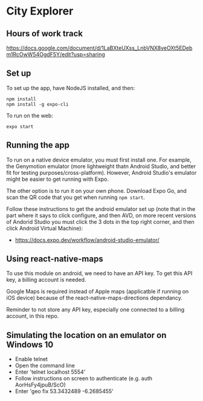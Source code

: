 # City Explorer

## Hours of work track
https://docs.google.com/document/d/1LaBXteUXss_LnbVNX8veOXt5EDebm1RcOwW54OgdF5Y/edit?usp=sharing

## Set up
To set up the app, have NodeJS installed,  and then:
```
npm install
npm install -g expo-cli
```

To run on the web:
```
expo start
```
## Running the app
To run on a native device emulator, you must first install one. For example, the Genymotion emulator (more lightweight thatn Android Studio, and better fit for testing purposes/cross-platform). However, Android Studio's emulator might be easier to get running with Expo.

The other option is to run it on your own phone. Download Expo Go, and scan the QR code that you get when running `npm start`.

Follow these instructions to get the android emulator set up (note that in the part where it says to click configure, and then AVD, on more recent versions of Andorid Studio you must click the 3 dots in the top right corner, and then click Android Virtual Machine):
- https://docs.expo.dev/workflow/android-studio-emulator/

## Using react-native-maps
To use this module on android, we need to have an API key. To get this API key, a billing account is needed.

Google Maps is required instead of Apple maps (applicatble if running on iOS device) because of the react-native-maps-directions dependancy.

Reminder to not store any API key, especially one connected to a billing account, in this repo.

## Simulating the location on an emulator on Windows 10
- Enable telnet
- Open the command line
- Enter 'telnet localhost 5554'
- Follow instructions on screen to authenticate (e.g. auth AorHsFy4jpuB/ScO)
- Enter 'geo fix 53.3432489 -6.2685455'
